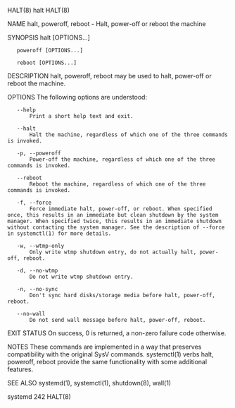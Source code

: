 HALT(8)                                                                                                                                                   halt                                                                                                                                                  HALT(8)

NAME
       halt, poweroff, reboot - Halt, power-off or reboot the machine

SYNOPSIS
       halt [OPTIONS...]

       poweroff [OPTIONS...]

       reboot [OPTIONS...]

DESCRIPTION
       halt, poweroff, reboot may be used to halt, power-off or reboot the machine.

OPTIONS
       The following options are understood:

       --help
           Print a short help text and exit.

       --halt
           Halt the machine, regardless of which one of the three commands is invoked.

       -p, --poweroff
           Power-off the machine, regardless of which one of the three commands is invoked.

       --reboot
           Reboot the machine, regardless of which one of the three commands is invoked.

       -f, --force
           Force immediate halt, power-off, or reboot. When specified once, this results in an immediate but clean shutdown by the system manager. When specified twice, this results in an immediate shutdown without contacting the system manager. See the description of --force in systemctl(1) for more details.

       -w, --wtmp-only
           Only write wtmp shutdown entry, do not actually halt, power-off, reboot.

       -d, --no-wtmp
           Do not write wtmp shutdown entry.

       -n, --no-sync
           Don't sync hard disks/storage media before halt, power-off, reboot.

       --no-wall
           Do not send wall message before halt, power-off, reboot.

EXIT STATUS
       On success, 0 is returned, a non-zero failure code otherwise.

NOTES
       These commands are implemented in a way that preserves compatibility with the original SysV commands.  systemctl(1) verbs halt, poweroff, reboot provide the same functionality with some additional features.

SEE ALSO
       systemd(1), systemctl(1), shutdown(8), wall(1)

systemd 242                                                                                                                                                                                                                                                                                                     HALT(8)
